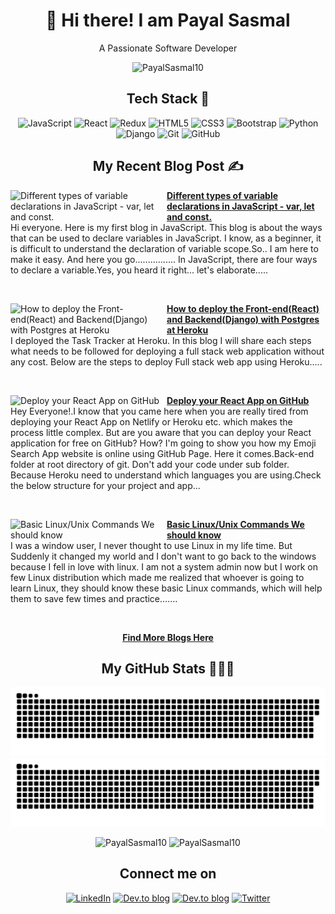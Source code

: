 
# <h1 align="center"> 👋 Hi there! I am Payal Sasmal </h1>
<!-- [![Open Source Love](https://badges.frapsoft.com/os/v3/open-source.svg?v=103)](https://github.com/PayalSasmal10) [![](https://cdn.rawgit.com/sindresorhus/awesome/d7305f38d29fed78fa85652e3a63e154dd8e8829/media/badge.svg)](https://github.com/PayalSasmal10)
[![Javascript](https://badges.frapsoft.com/javascript/code/javascript.svg?v=101)](https://github.com/ellerbrock/javascript-badges/)
![Blogger](https://img.shields.io/badge/Blogger-FF5722?logo=blogger&logoColor=white) -->
<!-- <br> <br> -->
<p align="center">A Passionate Software Developer</p>
<p align="center"> <img src="https://komarev.com/ghpvc/?username=PayalSasmal10&label=Profile%20views&color=0e75b6&style=flat" alt="PayalSasmal10" /> </p>
<h2 align="center">Tech Stack 🚀</h2>
  <p align="center">
  <img alt="JavaScript" src="https://img.shields.io/badge/javascript-%23323330.svg?style=for-the-badge&logo=javascript&logoColor=%23F7DF1E"/>
  <img alt="React" src="https://img.shields.io/badge/react-%2320232a.svg?style=for-the-badge&logo=react&logoColor=%2361DAFB"/>
  <img alt="Redux" src="https://img.shields.io/badge/redux-%23593d88.svg?style=for-the-badge&logo=redux&logoColor=white"/>
<!--   <img alt="NodeJS" src="https://img.shields.io/badge/node.js-%2343853D.svg?style=for-the-badge&logo=node-dot-js&logoColor=white"/>
  <img alt="Express.js" src="https://img.shields.io/badge/express.js-%23404d59.svg?style=for-the-badge&logo=express&logoColor=%2361DAFB"/> -->
  <img alt="HTML5" src="https://img.shields.io/badge/html5-%23E34F26.svg?style=for-the-badge&logo=html5&logoColor=white"/>
  <img alt="CSS3" src="https://img.shields.io/badge/css3-%231572B6.svg?style=for-the-badge&logo=css3&logoColor=white"/>
<!--   <img alt="SASS" src="https://img.shields.io/badge/SASS-hotpink.svg?style=for-the-badge&logo=SASS&logoColor=white"/>
  <img alt="TailwindCSS" src="https://img.shields.io/badge/tailwindcss-%2338B2AC.svg?style=for-the-badge&logo=tailwind-css&logoColor=white"/> -->
  <img alt="Bootstrap" src="https://img.shields.io/badge/bootstrap-%23563D7C.svg?style=for-the-badge&logo=bootstrap&logoColor=white"/>
<!--   <img alt="Material UI" src="https://img.shields.io/badge/materialui-%230081CB.svg?style=for-the-badge&logo=material-ui&logoColor=white"/>
  <img alt="Ant-Design" src="https://img.shields.io/badge/-AntDesign-%230170FE?style=for-the-badge&logo=ant-design&logoColor=white"/> -->
  <img alt="Python" src="https://img.shields.io/badge/python-%2314354C.svg?style=for-the-badge&logo=python&logoColor=white"/>
  <img alt="Django" src="https://img.shields.io/badge/django-%23092E20.svg?style=for-the-badge&logo=django&logoColor=white"/>
  <img alt="Git" src="https://img.shields.io/badge/git-%23F05033.svg?style=for-the-badge&logo=git&logoColor=white"/>
  <img alt="GitHub" src="https://img.shields.io/badge/github-%23121011.svg?style=for-the-badge&logo=github&logoColor=white"/>
  </p>


<h2 align="center">My Recent Blog Post ✍️ </h2>
<p align="left">
<a href="https://dev.to/payalsasmal/different-types-of-variable-declarations-in-javascript-var-let-and-const-5gi0" title="Different types of variable declarations in JavaScript - var, let and const."><img src="https://dev-to-uploads.s3.amazonaws.com/uploads/articles/nop9rdfi1e1exqzox6wl.jpeg" alt="Different types of variable declarations in JavaScript - var, let and const." width="250px" align="left" /></a>
<a href="https://dev.to/payalsasmal/different-types-of-variable-declarations-in-javascript-var-let-and-const-5gi0" title="Different types of variable declarations in JavaScript - var, let and const."><strong>Different types of variable declarations in JavaScript - var, let and const.</strong></a>
<br/> Hi everyone. Here is my first blog in JavaScript. This blog is about the ways that can be used to declare variables in JavaScript. I know, as a beginner, it is difficult to understand the declaration of variable scope.So.. I am here to make it easy. And here you go................
In JavaScript, there are four ways to declare a variable.Yes, you heard it right... let's elaborate.....
</p><br/> 
 
<p align="left">
<a href="https://dev.to/payalsasmal/how-to-deploy-the-front-endreact-and-backenddjango-with-postgres-at-heroku-4lo1" title="How to deploy the Front-end(React) and Backend(Django) with Postgres at Heroku"><img src="https://dev-to-uploads.s3.amazonaws.com/uploads/articles/e4m8e82ydttyzx2xly7k.png" alt="How to deploy the Front-end(React) and Backend(Django) with Postgres at Heroku" width="250px" align="left" /></a>
<a href="https://dev.to/payalsasmal/how-to-deploy-the-front-endreact-and-backenddjango-with-postgres-at-heroku-4lo1" title="How to deploy the Front-end(React) and Backend(Django) with Postgres at Heroku"><strong>How to deploy the Front-end(React) and Backend(Django) with Postgres at Heroku</strong></a>
<br/> I deployed the Task Tracker at Heroku. In this blog I will share each steps what needs to be followed for deploying a full stack web application without any cost. Below are the steps to deploy Full stack web app using Heroku.....
</p><br/> 
 
<p align="left">
<a href="https://dev.to/payalsasmal/deploy-your-react-app-on-github-3i26" title="Deploy your React App on GitHub"><img src="https://dev-to-uploads.s3.amazonaws.com/uploads/articles/mqezc2fn1ozsguu826jj.png" alt="Deploy your React App on GitHub" width="250px" align="left" /></a>
<a href="https://dev.to/payalsasmal/deploy-your-react-app-on-github-3i26" title="Deploy your React App on GitHub"><strong>Deploy your React App on GitHub</strong></a>
<br/> Hey Everyone!.I know that you came here when you are really tired from deploying your React App on Netlify or Heroku etc. which makes the process little complex. But are you aware that you can deploy your React application for free on GitHub? How? I'm going to show you how my Emoji Search App website is online using GitHub Page. Here it comes.Back-end folder at root directory of git. Don't add your code under sub folder. Because Heroku need to understand which languages you are using.Check the below structure for your project and app...
</p><br/> 

<p align="left">
<a href="https://dev.to/payalsasmal/basic-linux-unix-commands-we-should-know-12f5" title="Basic Linux/Unix Commands We should know"><img src="https://dev-to-uploads.s3.amazonaws.com/i/o6xvc5grjlpnpu8qmw3p.png" alt="Basic Linux/Unix Commands We should know" width="250px" align="left" /></a>
<a href="https://dev.to/payalsasmal/basic-linux-unix-commands-we-should-know-12f5" title="Basic Linux/Unix Commands We should know"><strong>Basic Linux/Unix Commands We should know</strong></a>
<br/> I was a window user, I never thought to use Linux in my life time. But Suddenly it changed my world and I don't want to go back to the windows because I fell in love with linux. I am not a system admin now but I work on few Linux distribution which made me realized that whoever is going to learn Linux, they should know these basic Linux commands, which will help them to save few times and practice.......
</p>  <br/>

<p align="center">
 <a href="https://dev.to/payalsasmal" title="dev.to dashboard"><strong>Find More Blogs Here</strong></a>
 </p>


<h2 align="center">My GitHub Stats 👩🏻‍💻 </h2>
<div align="center">

![github contribution grid snake animation](https://raw.githubusercontent.com/PayalSasmal10/PayalSasmal10/output/github-contribution-grid-snake-dark.svg#gh-dark-mode-only)
![github contribution grid snake animation](https://raw.githubusercontent.com/PayalSasmal10/PayalSasmal10/output/github-contribution-grid-snake.svg#gh-light-mode-only)

<img src="https://github-readme-stats.vercel.app/api/top-langs?username=PayalSasmal10&layout=compact&include_all_commits=true&count_private=true&show_icons=true&line_height=20&title_color=7A7ADB&icon_color=2234AE&text_color=D3D3D3&bg_color=0,000000,130F40" alt="PayalSasmal10" />

<img src="https://github-readme-stats.vercel.app/api?username=PayalSasmal10&show_icons=true&line_height=20&title_color=7A7ADB&icon_color=2234AE&text_color=D3D3D3&bg_color=0,000000,130F40&include_all_commits=true&count_private=true" alt="PayalSasmal10" />


<h2 align="center">Connect me on</h2>

<p align="center">
  <a href="https://www.linkedin.com/in/payalsasmal/"><img alt="LinkedIn" src="https://img.shields.io/badge/linkedin-%230077B5.svg?style=for-the-badge&logo=linkedin&logoColor=white"></a>
  <a href="https://dev.to/payalsasmal"><img alt="Dev.to blog" src="https://img.shields.io/badge/dev.to-payalsasmal?style=for-the-badge&logo=dev.to&logoColor=white" ></a>
  <a href="https://payalsasmal.hashnode.dev/"><img alt="Dev.to blog" src="https://img.shields.io/badge/Hashnode-2962FF?style=for-the-badge&logo=hashnode&logoColor=white" ></a>
  <a href="https://twitter.com/payalsasmal"><img alt="Twitter" src="https://img.shields.io/badge/twitter-%231DA1F2.svg?style=for-the-badge&logo=Twitter&logoColor=white" ></a>
</p>
